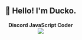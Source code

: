 <h2 align="center">👋 Hello! I'm Ducko.</h2>
<p align="center">
  <b>Discord JavaScript Coder</b>
  <br/>
  <img src="https://github.com/DuckoDas/DuckoDas/github-snake.svg">
</p>

<br/>
